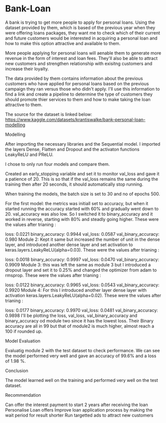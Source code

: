 # Bank-Loan
A bank is trying to get more people to apply for personal loans. Using the dataset provided by them, which is based of the previous year when they were offering loans packages, they want me to check which of their current and future customers would be interested in acquiring a personal loan and how to make this option attractive and available to them.

More people applying for personal loans will aenable them to generate more revenue in the form of interest and loan fees. They'll also be able to attract new customers and strengthen relationship with exisitng customers and increase their loyalty.

The data provided by them contains information about the previous customers who have applied for personal loans based on the previous campaign they ran versus those who didn't apply. I'll use this information to find a link and create a pipeline to determine the type of customers they should promote thier services to them and how to make taking the loan attractive to them.

The source for the dataset is linked below: https://www.kaggle.com/datasets/krantiswalke/bank-personal-loan-modelling

Modelling 

After importing the necessary libraries and the Sequential model. I imported the layers Dense, Flatten and Dropout and the activaton functions LeakyReLU and PReLU.

I chose to only run four models and compare them.

Created an early_stopping variable and set it to monitor val_loss and gave it a patience of 20. This is so that if the val_loss remains the same during the training then after 20 seconds, it should automatically stop running.

When training the models, the batch size is set to 30 and no of epochs 500.

For the first model: the metrics was initiall set to accuracy, but when it started running the accuracy started with 60% and gradually went down to 20. val_accuracy was also low. So I switched it to binary_accuracy and it worked in reverse, starting with 80% and steadly going higher. These were the values after trianing :

loss: 0.0221
binary_accuracy: 0.9944
val_loss: 0.0587
val_binary_accuracy: 0.980
Module 2: Kept it same but increased the number of unit in the dense layer, and introduced another dense layer and set activation to keras.layers.LeakyReLU(alpha=0.03). These were the values after trianing :

loss: 0.0018
binary_accuracy: 0.9997
val_loss: 0.0470
val_binary_accuracy: 0.9909
Module 3: this was left the same as module 3 but I introduced a dropout layer and set it to 0.25% and changed the optimizer from adam to rmsprop. These were the values after trianing :

loss: 0.0122
binary_accuracy: 0.9965
val_loss: 0.0543
val_binary_accuracy: 0.9920
Module 4: For this I introduced another layer dense layer with activation keras.layers.LeakyReLU(alpha=0.02). These were the values after trianing :

loss: 0.0177
binary_accuracy: 0.9970
val_loss: 0.0481
val_binary_accuracy: 0.9898
I'll be plotting the loss, val_loss, val_binary_accuracy and binary_accuracy od module two since it has the lowest loss. Their Binary accuracy are all in 99 but that of module2 is much higher, almost reach a 100 if rounded up.

Model Evaluation

Evaluatig module 2 with the test dataset to check performance. We can see the model performed very well and gave an accuracy of 99.6% and a loss of 1.98 %.

Conclusion

The model learned well on the training and performed very well on the test dataset.

Recommendation

Can offer the interest payment to start 2 years after receiving the loan
Personalise Loan offers
Improve loan application process by making the wait period for result shorter
Run targetted ads to attract new customers
